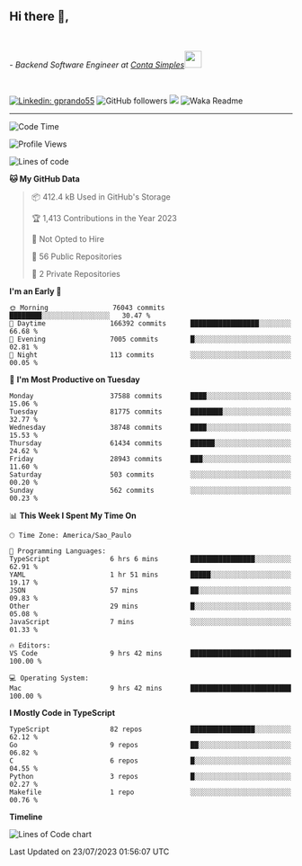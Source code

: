 <h2>Hi there  👋,</h2> </br>

<p><em>- Backend Software Engineer at <a href="https://contasimples.com">Conta Simples</a><img src="https://media.giphy.com/media/WUlplcMpOCEmTGBtBW/giphy.gif" width="30"> 
</em></p></br>


[![Linkedin: gprando55](https://img.shields.io/badge/-gprando55-blue?style=flat-square&logo=Linkedin&logoColor=white&link=https://www.linkedin.com/in/prandogabriel/)](https://www.linkedin.com/in/prandogabriel)
![GitHub followers](https://img.shields.io/github/followers/prandogabriel?label=Follow&style=social)
![](https://visitor-badge.glitch.me/badge?page_id=prandogabriel.prandogabriel)
![Waka Readme](https://github.com/prandogabriel/prandogabriel/workflows/Waka%20Readme/badge.svg)

---
<!--START_SECTION:waka-->
![Code Time](http://img.shields.io/badge/Code%20Time-2%2C514%20hrs%207%20mins-blue)

![Profile Views](http://img.shields.io/badge/Profile%20Views-0-blue)

![Lines of code](https://img.shields.io/badge/From%20Hello%20World%20I%27ve%20Written-295.6%20million%20lines%20of%20code-blue)

**🐱 My GitHub Data** 

> 📦 412.4 kB Used in GitHub's Storage 
 > 
> 🏆 1,413 Contributions in the Year 2023
 > 
> 🚫 Not Opted to Hire
 > 
> 📜 56 Public Repositories 
 > 
> 🔑 2 Private Repositories 
 > 
**I'm an Early 🐤** 

```text
🌞 Morning                76043 commits       ████████░░░░░░░░░░░░░░░░░   30.47 % 
🌆 Daytime                166392 commits      █████████████████░░░░░░░░   66.68 % 
🌃 Evening                7005 commits        █░░░░░░░░░░░░░░░░░░░░░░░░   02.81 % 
🌙 Night                  113 commits         ░░░░░░░░░░░░░░░░░░░░░░░░░   00.05 % 
```
📅 **I'm Most Productive on Tuesday** 

```text
Monday                   37588 commits       ████░░░░░░░░░░░░░░░░░░░░░   15.06 % 
Tuesday                  81775 commits       ████████░░░░░░░░░░░░░░░░░   32.77 % 
Wednesday                38748 commits       ████░░░░░░░░░░░░░░░░░░░░░   15.53 % 
Thursday                 61434 commits       ██████░░░░░░░░░░░░░░░░░░░   24.62 % 
Friday                   28943 commits       ███░░░░░░░░░░░░░░░░░░░░░░   11.60 % 
Saturday                 503 commits         ░░░░░░░░░░░░░░░░░░░░░░░░░   00.20 % 
Sunday                   562 commits         ░░░░░░░░░░░░░░░░░░░░░░░░░   00.23 % 
```


📊 **This Week I Spent My Time On** 

```text
🕑︎ Time Zone: America/Sao_Paulo

💬 Programming Languages: 
TypeScript               6 hrs 6 mins        ████████████████░░░░░░░░░   62.91 % 
YAML                     1 hr 51 mins        █████░░░░░░░░░░░░░░░░░░░░   19.17 % 
JSON                     57 mins             ██░░░░░░░░░░░░░░░░░░░░░░░   09.83 % 
Other                    29 mins             █░░░░░░░░░░░░░░░░░░░░░░░░   05.08 % 
JavaScript               7 mins              ░░░░░░░░░░░░░░░░░░░░░░░░░   01.33 % 

🔥 Editors: 
VS Code                  9 hrs 42 mins       █████████████████████████   100.00 % 

💻 Operating System: 
Mac                      9 hrs 42 mins       █████████████████████████   100.00 % 
```

**I Mostly Code in TypeScript** 

```text
TypeScript               82 repos            ████████████████░░░░░░░░░   62.12 % 
Go                       9 repos             ██░░░░░░░░░░░░░░░░░░░░░░░   06.82 % 
C                        6 repos             █░░░░░░░░░░░░░░░░░░░░░░░░   04.55 % 
Python                   3 repos             █░░░░░░░░░░░░░░░░░░░░░░░░   02.27 % 
Makefile                 1 repo              ░░░░░░░░░░░░░░░░░░░░░░░░░   00.76 % 
```



**Timeline**

![Lines of Code chart](https://raw.githubusercontent.com/prandogabriel/prandogabriel/master/assets/bar_graph.png)


 Last Updated on 23/07/2023 01:56:07 UTC
<!--END_SECTION:waka-->
